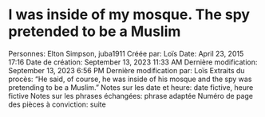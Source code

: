 # I was inside of my mosque. The spy pretended to be a Muslim

Personnes: Elton Simpson, juba1911
Créée par: Loïs
Date: April 23, 2015 17:16
Date de création: September 13, 2023 11:33 AM
Dernière modification: September 13, 2023 6:56 PM
Dernière modification par: Loïs
Extraits du procès: “He said, of course, he was inside of his mosque and the spy was pretending to be a Muslim.”
Notes sur les date et heure: date fictive, heure fictive
Notes sur les phrases échangées: phrase adaptée
Numéro de page des pièces à conviction: suite